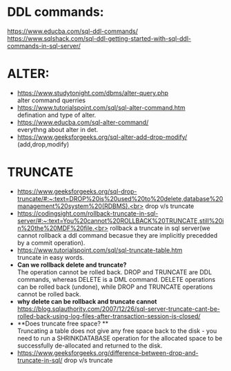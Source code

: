 # DDL commands:
https://www.educba.com/sql-ddl-commands/ <br>
https://www.sqlshack.com/sql-ddl-getting-started-with-sql-ddl-commands-in-sql-server/

# ALTER:
- https://www.studytonight.com/dbms/alter-query.php<br>
  alter command querries
- https://www.tutorialspoint.com/sql/sql-alter-command.htm <br>
  defination and type of alter.
- https://www.educba.com/sql-alter-command/ <br>
  everythng about alter in det.
- https://www.geeksforgeeks.org/sql-alter-add-drop-modify/
  (add,drop,modify)
  
# TRUNCATE
- https://www.geeksforgeeks.org/sql-drop-truncate/#:~:text=DROP%20is%20used%20to%20delete,database%20management%20system%20(RDBMS).<br>
  drop v/s truncate
- https://codingsight.com/rollback-truncate-in-sql-server/#:~:text=You%20cannot%20ROLLBACK%20TRUNCATE,still%20in%20the%20MDF%20file.<br>
  rollback a truncate in sql server(we cannot rollback a ddl command becasue they are implicitly precedded by a commit operation).
- https://www.tutorialspoint.com/sql/sql-truncate-table.htm<br>
  truncate in easy words.
- **Can we rollback delete and truncate?**<br>
  The operation cannot be rolled back. DROP and TRUNCATE are DDL commands, whereas DELETE is a DML command. 
  DELETE operations can be rolled back (undone), while DROP and TRUNCATE operations cannot be rolled back.
- **why delete can be rollback and truncate cannot**
  https://blog.sqlauthority.com/2007/12/26/sql-server-truncate-cant-be-rolled-back-using-log-files-after-transaction-session-is-closed/ <br>
- **Does truncate free space? **<br>
  Truncating a table does not give any free space back to the disk - you need to run a SHRINKDATABASE operation for the allocated space to be successfully de-allocated and returned to the disk.
- https://www.geeksforgeeks.org/difference-between-drop-and-truncate-in-sql/
  drop v/s truncate
  
